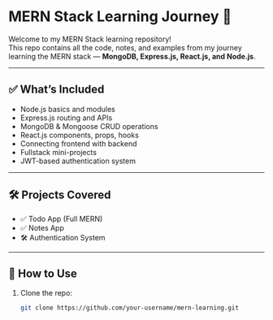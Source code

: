 # MERN Stack Learning Journey 🚀

Welcome to my MERN Stack learning repository!  
This repo contains all the code, notes, and examples from my journey learning the MERN stack — **MongoDB, Express.js, React.js, and Node.js**.

---

## ✅ What’s Included

- Node.js basics and modules  
- Express.js routing and APIs  
- MongoDB & Mongoose CRUD operations  
- React.js components, props, hooks  
- Connecting frontend with backend  
- Fullstack mini-projects  
- JWT-based authentication system

---

## 🛠 Projects Covered

- ✅ Todo App (Full MERN)
- ✅ Notes App  
- 🛠 Authentication System

---

## 🚀 How to Use

1. Clone the repo:
   ```bash
   git clone https://github.com/your-username/mern-learning.git

